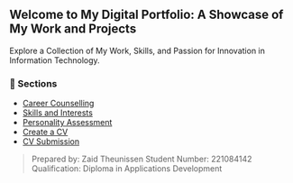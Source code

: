 ## Welcome to My Digital Portfolio: A Showcase of My Work and Projects

Explore a Collection of My Work, Skills, and Passion for Innovation in Information Technology.

### 📂 Sections

- [Career Counselling](career-counselling.md)
- [Skills and Interests](skills-and-interests.md)
- [Personality Assessment](personality-assessment.md)
- [Create a CV](create-a-cv.md)
- [CV Submission](cv-submission.md)

> Prepared by: Zaid Theunissen 
> Student Number: 221084142
> Qualification: Diploma in Applications Development
